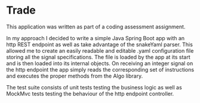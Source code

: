 # Trade
This application was written as part of a coding assessment assignment.

In my approach I decided to write a simple Java Spring Boot app with an http REST endpoint as well as take advantage of the snakeYaml parser.
This allowed me to create an easily readable and editable .yaml configuration file storing all the signal specifications. The file is loaded by the app at its start and is then loaded into its internal objects. On receiving an integer signal on the http endpoint the app simply reads the corresponding set of instructions and executes the proper methods from the Algo library.

The test suite consists of unit tests testing the business logic as well as MockMvc tests testing the behaviour of the http endpoint controller.
